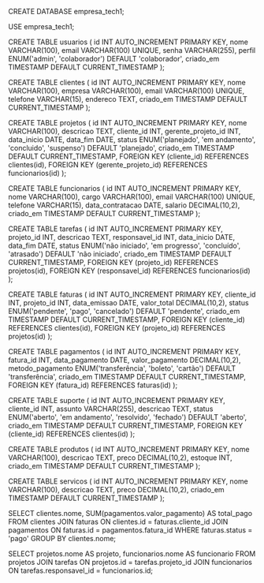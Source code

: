 CREATE DATABASE empresa_tech1;

USE empresa_tech1;

CREATE TABLE usuarios (
  id INT AUTO_INCREMENT PRIMARY KEY,
  nome VARCHAR(100),
  email VARCHAR(100) UNIQUE,
  senha VARCHAR(255),
  perfil ENUM('admin', 'colaborador') DEFAULT 'colaborador',
  criado_em TIMESTAMP DEFAULT CURRENT_TIMESTAMP
);

CREATE TABLE clientes (
  id INT AUTO_INCREMENT PRIMARY KEY,
  nome VARCHAR(100),
  empresa VARCHAR(100),
  email VARCHAR(100) UNIQUE,
  telefone VARCHAR(15),
  endereco TEXT,
  criado_em TIMESTAMP DEFAULT CURRENT_TIMESTAMP
);

CREATE TABLE projetos (
  id INT AUTO_INCREMENT PRIMARY KEY,
  nome VARCHAR(100),
  descricao TEXT,
  cliente_id INT,
  gerente_projeto_id INT,
  data_inicio DATE,
  data_fim DATE,
  status ENUM('planejado', 'em andamento', 'concluido', 'suspenso') DEFAULT 'planejado',
  criado_em TIMESTAMP DEFAULT CURRENT_TIMESTAMP,
  FOREIGN KEY (cliente_id) REFERENCES clientes(id),
  FOREIGN KEY (gerente_projeto_id) REFERENCES funcionarios(id)
);

CREATE TABLE funcionarios (
  id INT AUTO_INCREMENT PRIMARY KEY,
  nome VARCHAR(100),
  cargo VARCHAR(100),
  email VARCHAR(100) UNIQUE,
  telefone VARCHAR(15),
  data_contratacao DATE,
  salario DECIMAL(10,2),
  criado_em TIMESTAMP DEFAULT CURRENT_TIMESTAMP
);

CREATE TABLE tarefas (
  id INT AUTO_INCREMENT PRIMARY KEY,
  projeto_id INT,
  descricao TEXT,
  responsavel_id INT,
  data_inicio DATE,
  data_fim DATE,
  status ENUM('não iniciado', 'em progresso', 'concluído', 'atrasado') DEFAULT 'não iniciado',
  criado_em TIMESTAMP DEFAULT CURRENT_TIMESTAMP,
  FOREIGN KEY (projeto_id) REFERENCES projetos(id),
  FOREIGN KEY (responsavel_id) REFERENCES funcionarios(id)
);

CREATE TABLE faturas (
  id INT AUTO_INCREMENT PRIMARY KEY,
  cliente_id INT,
  projeto_id INT,
  data_emissao DATE,
  valor_total DECIMAL(10,2),
  status ENUM('pendente', 'pago', 'cancelado') DEFAULT 'pendente',
  criado_em TIMESTAMP DEFAULT CURRENT_TIMESTAMP,
  FOREIGN KEY (cliente_id) REFERENCES clientes(id),
  FOREIGN KEY (projeto_id) REFERENCES projetos(id)
);

CREATE TABLE pagamentos (
  id INT AUTO_INCREMENT PRIMARY KEY,
  fatura_id INT,
  data_pagamento DATE,
  valor_pagamento DECIMAL(10,2),
  metodo_pagamento ENUM('transferência', 'boleto', 'cartão') DEFAULT 'transferência',
  criado_em TIMESTAMP DEFAULT CURRENT_TIMESTAMP,
  FOREIGN KEY (fatura_id) REFERENCES faturas(id)
);

CREATE TABLE suporte (
  id INT AUTO_INCREMENT PRIMARY KEY,
  cliente_id INT,
  assunto VARCHAR(255),
  descricao TEXT,
  status ENUM('aberto', 'em andamento', 'resolvido', 'fechado') DEFAULT 'aberto',
  criado_em TIMESTAMP DEFAULT CURRENT_TIMESTAMP,
  FOREIGN KEY (cliente_id) REFERENCES clientes(id)
);

CREATE TABLE produtos (
  id INT AUTO_INCREMENT PRIMARY KEY,
  nome VARCHAR(100),
  descricao TEXT,
  preco DECIMAL(10,2),
  estoque INT,
  criado_em TIMESTAMP DEFAULT CURRENT_TIMESTAMP
);

CREATE TABLE servicos (
  id INT AUTO_INCREMENT PRIMARY KEY,
  nome VARCHAR(100),
  descricao TEXT,
  preco DECIMAL(10,2),
  criado_em TIMESTAMP DEFAULT CURRENT_TIMESTAMP
);

SELECT clientes.nome, SUM(pagamentos.valor_pagamento) AS total_pago
FROM clientes
JOIN faturas ON clientes.id = faturas.cliente_id
JOIN pagamentos ON faturas.id = pagamentos.fatura_id
WHERE faturas.status = 'pago'
GROUP BY clientes.nome;

SELECT projetos.nome AS projeto, funcionarios.nome AS funcionario
FROM projetos
JOIN tarefas ON projetos.id = tarefas.projeto_id
JOIN funcionarios ON tarefas.responsavel_id = funcionarios.id;
